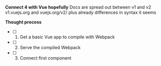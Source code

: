**Connect 4 with Vue hopefully**
Docs are spread out between v1 and v2 v1.vuejs.org and vuejs.org/v2/ plus already differences in syntax it seems


**Thought process**
- [ ] 1. Get a basic Vue app to compile with Webpack
- [ ] 2. Serve the compiled Webpack
- [ ] 3. Connect first component

